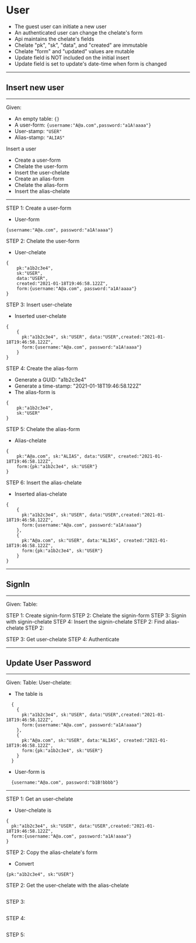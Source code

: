 

# User
* The guest user can initiate a new user
* An authenticated user can change the chelate's form
* Api maintains the chelate's fields
* Chelate "pk", "sk", "data", and "created" are immutable
* Chelate "form" and "updated" values are mutable
* Update field is NOT included on the initial insert
* Update field is set to update's date-time when form is changed  

------------------------------------------------------------
## Insert new user
------------------------------------------------------------
Given:
* An empty table: ```{}```
* A user-form: ```{username:"A@a.com",password:"a1A!aaaa"}```
* User-stamp: ```"USER"```
* Alias-stamp: ```"ALIAS"```

Insert a user
* Create a user-form
* Chelate the user-form
* Insert the user-chelate
* Create an alias-form
* Chelate the alias-form
* Insert the alias-chelate

------------------------------------------------------------
STEP 1: Create a user-form
* User-form
```
{username:"A@a.com", password:"a1A!aaaa"}
```

STEP 2: Chelate the user-form
* User-chelate
```
{
    pk:"a1b2c3e4",
    sk:"USER",
    data:"USER",
    created:"2021-01-18T19:46:58.122Z",
    form:{username:"A@a.com", password:"a1A!aaaa"}
}
```

STEP 3: Insert user-chelate
* Inserted user-chelate
```
{
    {
      pk:"a1b2c3e4", sk:"USER", data:"USER",created:"2021-01-18T19:46:58.122Z",
      form:{username:"A@a.com", password:"a1A!aaaa"}
    }
}
```

STEP 4: Create the alias-form
* Generate a GUID: "a1b2c3e4"
* Generate a time-stamp: "2021-01-18T19:46:58.122Z"
* The alias-form is
```
{
    pk:"a1b2c3e4",
    sk:"USER"
}
```

STEP 5: Chelate the alias-form
* Alias-chelate
```
{
    pk:"A@a.com", sk:"ALIAS", data:"USER", created:"2021-01-18T19:46:58.122Z",
    form:{pk:"a1b2c3e4", sk:"USER"}
}
```

STEP 6: Insert the alias-chelate
* Inserted alias-chelate  
```
{
    {
      pk:"a1b2c3e4", sk:"USER", data:"USER",created:"2021-01-18T19:46:58.122Z",
      form:{username:"A@a.com", password:"a1A!aaaa"}
    },
    {
      pk:"A@a.com", sk:"USER", data:"ALIAS", created:"2021-01-18T19:46:58.122Z",
      form:{pk:"a1b2c3e4", sk:"USER"}
    }
}
```
------------------------------------------------------------
## SignIn
------------------------------------------------------------
Given:
  Table:

STEP 1: Create signin-form
STEP 2: Chelate the signin-form
STEP 3: Signin with signin-chelate
STEP 4: Insert the signin-chelate
STEP 2: Find alias-chelate
STEP 2:

STEP 3: Get user-chelate
STEP 4: Authenticate

------------------------------------------------------------
## Update User Password
------------------------------------------------------------
Given:
  Table:
  User-chelate:

* The table is
```
  {
    {
      pk:"a1b2c3e4", sk:"USER", data:"USER",created:"2021-01-18T19:46:58.122Z",
      form:{username:"A@a.com", password:"a1A!aaaa"}
    },
    {
      pk:"A@a.com", sk:"USER", data:"ALIAS", created:"2021-01-18T19:46:58.122Z",
      form:{pk:"a1b2c3e4", sk:"USER"}
    }
  }
```

* User-form is
```
  {username:"A@a.com", password:"b1B!bbbb"}
```
------------------------------------------------------------

STEP 1: Get an user-chelate
* User-chelate is
```
{
  pk:"a1b2c3e4", sk:"USER", data:"USER",created:"2021-01-18T19:46:58.122Z",
  form:{username:"A@a.com", password:"a1A!aaaa"}
}
```
STEP 2: Copy the alias-chelate's form
* Convert
```
{pk:"a1b2c3e4", sk:"USER"}
```
STEP 2: Get the user-chelate with the alias-chelate
```

```
STEP 3:
```
```
STEP 4:
```
```
STEP 5:
```
```
